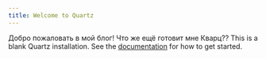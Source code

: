 ```yaml
---
title: Welcome to Quartz
---
```

Добро пожаловать в мой блог!
Что же ещё готовит мне Кварц??
This is a blank Quartz installation.
See the [documentation](https://quartz.jzhao.xyz) for how to get started.
